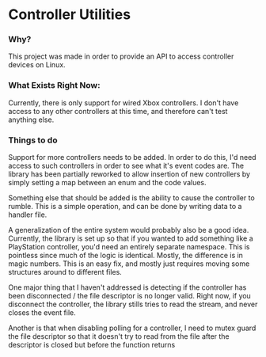 # Controller Utilities

### Why?
This project was made in order to provide an API to access controller devices on Linux. 

### What Exists Right Now:
Currently, there is only support for wired Xbox controllers. I don't have access to any other controllers 
at this time, and therefore can't test anything else.

### Things to do
Support for more controllers needs to be added. In order to do this, I'd need access to such controllers in order
to see what it's event codes are. The library has been partially reworked to allow insertion of new controllers by
simply setting a map between an enum and the code values.

Something else that should be added is the ability to cause the controller to rumble.
This is a simple operation, and can be done by writing data to a handler file.  
  
A generalization of the entire system would probably also be a good idea. Currently, the library
is set up so that if you wanted to add something like a PlayStation controller, you'd need
an entirely separate namespace. This is pointless since much of the logic is identical. Mostly,
the difference is in magic numbers. This is an easy fix, and mostly just requires moving some structures
around to different files.

One major thing that I haven't addressed is detecting if the controller has been disconnected / the file descriptor is no longer valid. 
Right now, if you disconnect the controller, the library stills tries to read the stream, and never closes the event file.

Another is that when disabling polling for a controller, I need to mutex guard the file descriptor so that it doesn't try to read
from the file after the descriptor is closed but before the function returns
